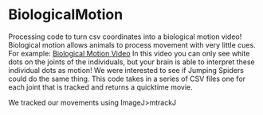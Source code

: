 # BiologicalMotion
Processing code to turn csv coordinates into a biological motion video!
Biological motion allows animals to process movement with very little cues.
For example:
[Biological Motion Video](https://www.youtube.com/watch?v=wG_U5m4FShs)
In this video you can only see white dots on the joints of the individuals, but your brain is able to interpret these individual dots as motion!
We were interested to see if Jumping Spiders could do the same thing.
This code takes in a series of CSV files one for each joint that is tracked and returns a quicktime movie.

We tracked our movements using ImageJ>mtrackJ
